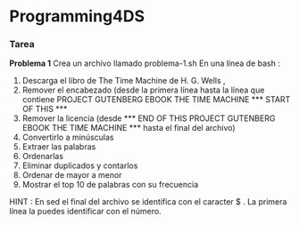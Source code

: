 # Programming4DS

### Tarea

**Problema 1**
Crea un archivo llamado problema-1.sh
En una línea de bash :
   1. Descarga el libro de The Time Machine de H. G. Wells ,
   2. Remover el encabezado (desde la primera línea hasta la línea que contiene PROJECT GUTENBERG EBOOK THE TIME MACHINE *** START OF THIS ***
   3. Remover la licencia (desde *** END OF THIS PROJECT GUTENBERG EBOOK THE TIME MACHINE *** hasta el final del archivo)
   4. Convertirlo a minúsculas
   5. Extraer las palabras
   6. Ordenarlas
   7. Eliminar duplicados y contarlos
   8. Ordenar de mayor a menor
   9. Mostrar el top 10 de palabras con su frecuencia
   
HINT : En sed el final del archivo se identifica con el caracter $ . La primera línea la puedes identificar
con el número.
